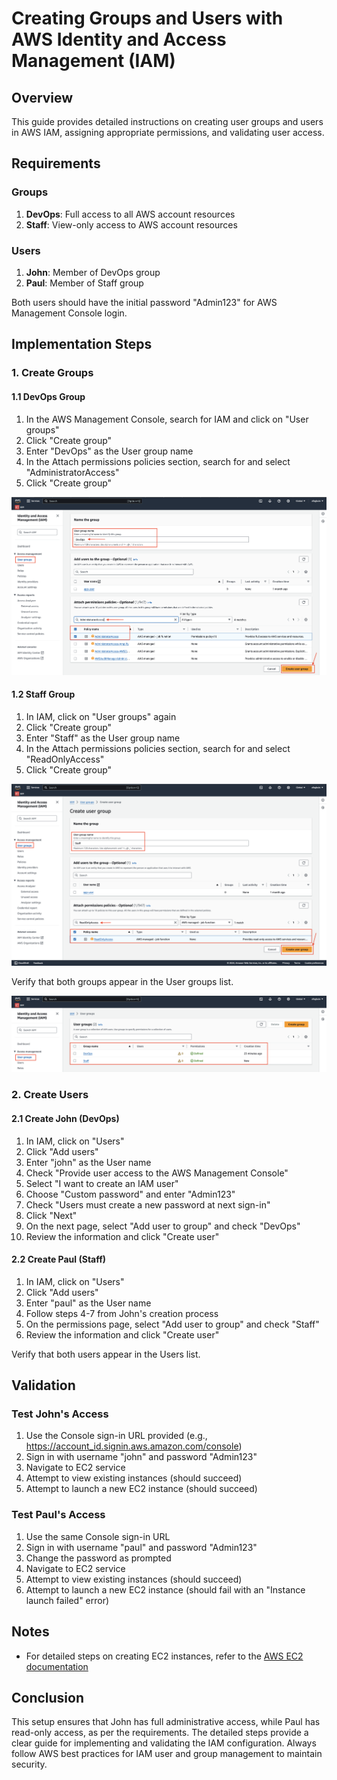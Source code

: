 # Creating Groups and Users with AWS Identity and Access Management (IAM)

## Overview
This guide provides detailed instructions on creating user groups and users in AWS IAM, assigning appropriate permissions, and validating user access.

## Requirements

### Groups
1. **DevOps**: Full access to all AWS account resources
2. **Staff**: View-only access to AWS account resources

### Users
1. **John**: Member of DevOps group
2. **Paul**: Member of Staff group

Both users should have the initial password "Admin123" for AWS Management Console login.

## Implementation Steps

### 1. Create Groups

#### 1.1 DevOps Group
1. In the AWS Management Console, search for IAM and click on "User groups"
2. Click "Create group"
3. Enter "DevOps" as the User group name
4. In the Attach permissions policies section, search for and select "AdministratorAccess"
5. Click "Create group"

![DevOps Group Creation Confirmation](imgs/1.DevOps_Group_Create.png)

#### 1.2 Staff Group
1. In IAM, click on "User groups" again
2. Click "Create group"
3. Enter "Staff" as the User group name
4. In the Attach permissions policies section, search for and select "ReadOnlyAccess"
5. Click "Create group"

![Staff Group Creation Confirmation](imgs/3.Staff_Group_Creation.png)

Verify that both groups appear in the User groups list.

![DevOps Group Display](imgs/4.Groups_Confirmation.png)

### 2. Create Users

#### 2.1 Create John (DevOps)
1. In IAM, click on "Users"
2. Click "Add users"
3. Enter "john" as the User name
4. Check "Provide user access to the AWS Management Console"
5. Select "I want to create an IAM user"
6. Choose "Custom password" and enter "Admin123"
7. Check "Users must create a new password at next sign-in"
8. Click "Next"
9. On the next page, select "Add user to group" and check "DevOps"
10. Review the information and click "Create user"

#### 2.2 Create Paul (Staff)
1. In IAM, click on "Users"
2. Click "Add users"
3. Enter "paul" as the User name
4. Follow steps 4-7 from John's creation process
5. On the permissions page, select "Add user to group" and check "Staff"
6. Review the information and click "Create user"

Verify that both users appear in the Users list.

## Validation

### Test John's Access
1. Use the Console sign-in URL provided (e.g., https://account_id.signin.aws.amazon.com/console)
2. Sign in with username "john" and password "Admin123"
3. Navigate to EC2 service
4. Attempt to view existing instances (should succeed)
5. Attempt to launch a new EC2 instance (should succeed)

### Test Paul's Access
1. Use the same Console sign-in URL
2. Sign in with username "paul" and password "Admin123"
3. Change the password as prompted
4. Navigate to EC2 service
5. Attempt to view existing instances (should succeed)
6. Attempt to launch a new EC2 instance (should fail with an "Instance launch failed" error)

## Notes
- For detailed steps on creating EC2 instances, refer to the [AWS EC2 documentation](https://docs.aws.amazon.com/AWSEC2/latest/UserGuide/LaunchingAndUsingInstances.html)


## Conclusion
This setup ensures that John has full administrative access, while Paul has read-only access, as per the requirements. The detailed steps provide a clear guide for implementing and validating the IAM configuration. Always follow AWS best practices for IAM user and group management to maintain security.
